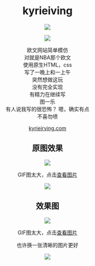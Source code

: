 <h1 align="center"> kyrieiving </h1>
<p align='center'><img src='https://img.shields.io/badge/author-Hueng-yellow'></p>
<p align='center'><img src='https://img.shields.io/badge/LICENSE-MIT-yellow'></p>
<p align="center">
欧文网站简单模仿<br>
对就是NBA那个欧文<br>  
使用原生HTML，css<br>
写了一晚上和一上午<br>
突然想做这玩<br>
没有完全实现<br>
有精力在继续写<br>
图一乐<br>
有人说我写的很恐怖？ 嗯，确实有点<br> 
不喜勿喷<br>
</p>
<p align="center"><a href="https://kyrieirving.com/" target="blank">kyrieirving.com</a></p>
<h2 align="center">原图效果</h2>
<p align="center"><img align="center" src="https://cdn.jsdelivr.net/gh/jamond-x/public-resources/kyrieiving/kaiWebsite.gif"/></p>
<p align="center">GIF图太大，点击<a href="https://cdn.jsdelivr.net/gh/jamond-x/public-resources/kyrieiving/kaiWebsite.gif">查看图片</a></p>
<p  align="center" ><img src="https://cdn.jsdelivr.net/gh/jamond-x/public-resources/kyrieiving/kyrieiving.png"/></p>
<h2 align="center">效果图</h2>
<p align="center"><img align="center" src="https://cdn.jsdelivr.net/gh/jamond-x/public-resources/kyrieiving/imitate.gif"/></p>
<p align="center">GIF图太大，点击<a href="https://cdn.jsdelivr.net/gh/jamond-x/public-resources/kyrieiving/edison_final.gif">查看图片</a></p>
<p align="center">也许换一张清晰的图片更好</p>
<p align="center"><img align="center" src="https://cdn.jsdelivr.net/gh/jamond-x/public-resources/kyrieiving/edison_final.png"/></p>
